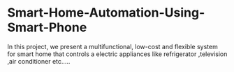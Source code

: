 # Smart-Home-Automation-Using-Smart-Phone
In this project, we present a multifunctional, low-cost and flexible system for smart home that controls a electric appliances like refrigerator ,television ,air conditioner etc.....
